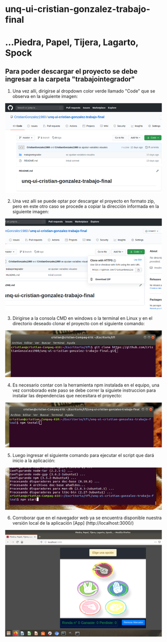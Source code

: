 # unq-ui-cristian-gonzalez-trabajo-final


# ...Piedra, Papel, Tijera, Lagarto, Spock


## Para poder descargar el proyecto se debe ingresar a la carpeta "trabajointegrador"


1. Una vez alli, dirigirse al dropdown color verde llamado "Code" que se observa en la siguiente imagen:

![paso1](https://raw.githubusercontent.com/CristianGonzalez1980/unq-ui-cristian-gonzalez-trabajo-final/master/trabajointegrador/Captura%20de%20pantalla%20de%202020-07-20%2014-22-09.png)



2. Una vez alli se puede optar por descargar el proyecto en formato zip, pero en este otro caso se procede a copiar la dirección informada en la siguiente imagen:

![paso2](https://raw.githubusercontent.com/CristianGonzalez1980/unq-ui-cristian-gonzalez-trabajo-final/master/trabajointegrador/Captura%20de%20pantalla%20de%202020-07-20%2014-22-14.png)



3. Dirigirse a la consola CMD en windows o la terminal en Linux y en el directorio deseado clonar el proyecto con el siguiente comando:

![paso3](https://raw.githubusercontent.com/CristianGonzalez1980/unq-ui-cristian-gonzalez-trabajo-final/master/trabajointegrador/Captura%20de%20pantalla%20de%202020-07-20%2014-24-20.png)



4. Es necesario contar con la herramienta npm instalada en el equipo, una vez corroborado este paso se debe correr la siguiete instruccion para instalar las dependencias que necesitara el proyecto:

![paso4](https://raw.githubusercontent.com/CristianGonzalez1980/unq-ui-cristian-gonzalez-trabajo-final/master/trabajointegrador/Captura%20de%20pantalla%20de%202020-07-20%2014-26-46.png)



5. Luego ingresar el siguiente comando para ejecutar el script que dará inicio a la aplicación:

![paso5](https://raw.githubusercontent.com/CristianGonzalez1980/unq-ui-cristian-gonzalez-trabajo-final/master/trabajointegrador/Captura%20de%20pantalla%20de%202020-07-20%2014-40-03.png)



6. Corroborar que en el navegador web ya se encuentra disponible nuestra versión local de la aplicación [App] (http://localhost:3000/)

![paso6](https://raw.githubusercontent.com/CristianGonzalez1980/unq-ui-cristian-gonzalez-trabajo-final/master/trabajointegrador/Captura%20de%20pantalla%20de%202020-07-20%2015-02-35.png)



